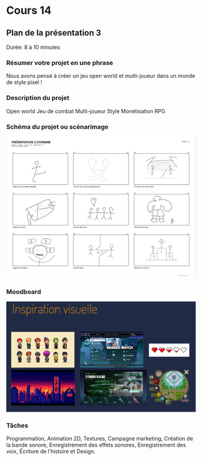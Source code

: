# Cours 14
## Plan de la présentation 3
Durée: 8 à 10 minutes

### Résumer votre projet en une phrase
Nous avons pensé à créer un jeu open world et multi-joueur dans un monde de style pixel !


### Description du projet 
Open world
Jeu de combat
Multi-joueur
Style
Monétisation
RPG



### Schéma du projet ou scénarimage
![snénarimage](Images/scenarmage.PNG)

### Moodboard
![moodboard](Images/Capture.PNG)



### Tâches
Programmation,
Animation 2D,
Textures,
Campagne marketing,
Création de la bande sonore,
Enregistrement des effets sonores,
Enregistrement des voix,
Écriture de l’histoire et
Design.


